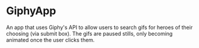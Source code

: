 # GiphyApp

An app that uses Giphy's API to allow users to search gifs for heroes of their choosing (via submit box). 
The gifs are paused stills, only becoming animated once the user clicks them. 
